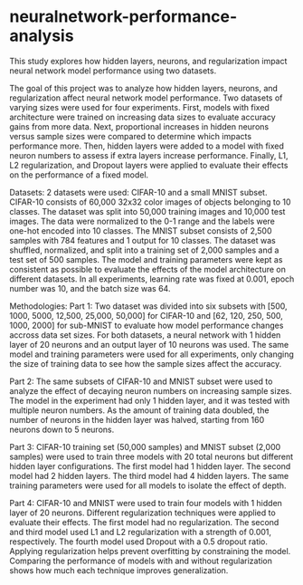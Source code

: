 # neuralnetwork-performance-analysis
This study explores how hidden layers, neurons, and regularization impact neural network model performance using two datasets.

The goal of this project was to analyze how hidden layers, neurons, and regularization affect neural network model performance. Two datasets of varying sizes were used for four experiments. First, models with fixed architecture were trained on increasing data sizes to evaluate accuracy gains from more data. Next, proportional increases in hidden neurons versus sample sizes were compared to determine which impacts performance more. Then, hidden layers were added to a model with fixed neuron numbers to assess if extra layers increase performance. Finally, L1, L2 regularization, and Dropout layers were applied to evaluate their effects on the performance of a fixed model.

Datasets:
2 datasets were used: CIFAR-10 and a small MNIST subset.
CIFAR-10 consists of 60,000 32x32 color images of objects belonging to 10 classes. The dataset was split into 50,000 training images and 10,000 test images. The data were normalized to the 0-1 range and the labels were one-hot encoded into 10 classes. The MNIST subset consists of 2,500 samples with 784 features and 1 output for 10 classes. The dataset was shuffled, normalized, and split into a training set of 2,000 samples and a test set of 500 samples.
The model and training parameters were kept as consistent as possible to evaluate the effects of the model architecture on different datasets. In all experiments, learning rate was fixed at 0.001, epoch number was 10, and the batch size was 64.

Methodologies:
Part 1:
Two dataset was divided into six subsets with [500, 1000, 5000, 12,500, 25,000, 50,000] for CIFAR-10 and [62, 120, 250, 500, 1000, 2000] for sub-MNIST to evaluate how model performance changes accross data set sizes. For both datasets, a neural network with 1 hidden layer of 20 neurons and an output layer of 10 neurons was used. The same model and training parameters were used for all experiments, only changing the size of training data to see how the sample sizes affect the accuracy.

Part 2:
The same subsets of CIFAR-10 and MNIST subset were used to analyze the effect of decaying neuron numbers on increasing sample sizes. The model in the experiment had only 1 hidden layer, and it was tested with multiple neuron numbers. As the amount of training data doubled, the number of neurons in the hidden layer was halved, starting from 160 neurons down to 5 neurons.

Part 3:
CIFAR-10 training set (50,000 samples) and MNIST subset (2,000 samples) were used to train three models with 20 total neurons but different hidden layer configurations. The first model had 1 hidden layer. The second model had 2 hidden layers. The third model had 4 hidden layers. The same training parameters were used for all models to isolate the effect of depth.

Part 4:
CIFAR-10 and MNIST were used to train four models with 1 hidden layer of 20 neurons. Different regularization techniques were applied to evaluate their effects. The first model had no regularization. The second and third model used L1 and L2 regularization with a strength of 0.001, respectively. The fourth model used Dropout with a 0.5 dropout ratio. Applying regularization helps prevent overfitting by constraining the model. Comparing the performance of models with and without regularization shows how much each technique improves generalization.

